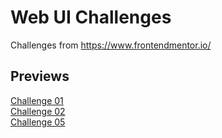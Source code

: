 # Web UI Challenges
Challenges from https://www.frontendmentor.io/

## Previews
[Challenge 01](https://ui-challenges-seven.vercel.app/)  
[Challenge 02](https://ui-challenges02.vercel.app/)  
[Challenge 05](https://ui-challenges05.vercel.app/)  
